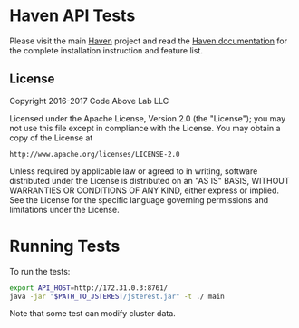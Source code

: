 # Haven API Tests #

Please visit the main [Haven](https://github.com/codeabovelab/haven-platform) project and read the [Haven documentation](https://github.com/codeabovelab/haven-platform/blob/master/README.md) for the complete installation instruction and feature list.

## License

Copyright 2016-2017 Code Above Lab LLC

Licensed under the Apache License, Version 2.0 (the "License");
you may not use this file except in compliance with the License.
You may obtain a copy of the License at

    http://www.apache.org/licenses/LICENSE-2.0

Unless required by applicable law or agreed to in writing, software
distributed under the License is distributed on an "AS IS" BASIS,
WITHOUT WARRANTIES OR CONDITIONS OF ANY KIND, either express or implied.
See the License for the specific language governing permissions and
limitations under the License.

# Running Tests

To run the tests:

```sh
export API_HOST=http://172.31.0.3:8761/ 
java -jar "$PATH_TO_JSTEREST/jsterest.jar" -t ./ main
```

Note that some test can modify cluster data. 
